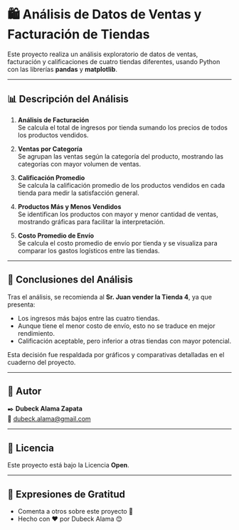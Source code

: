 # 🛍️ Análisis de Datos de Ventas y Facturación de Tiendas

Este proyecto realiza un análisis exploratorio de datos de ventas, facturación y calificaciones de cuatro tiendas diferentes, usando Python con las librerías **pandas** y **matplotlib**.

---

## 📊 Descripción del Análisis

1. **Análisis de Facturación**  
   Se calcula el total de ingresos por tienda sumando los precios de todos los productos vendidos.

2. **Ventas por Categoría**  
   Se agrupan las ventas según la categoría del producto, mostrando las categorías con mayor volumen de ventas.

3. **Calificación Promedio**  
   Se calcula la calificación promedio de los productos vendidos en cada tienda para medir la satisfacción general.

4. **Productos Más y Menos Vendidos**  
   Se identifican los productos con mayor y menor cantidad de ventas, mostrando gráficas para facilitar la interpretación.

5. **Costo Promedio de Envío**  
   Se calcula el costo promedio de envío por tienda y se visualiza para comparar los gastos logísticos entre las tiendas.

---

## 📌 Conclusiones del Análisis

Tras el análisis, se recomienda al **Sr. Juan vender la Tienda 4**, ya que presenta:

- Los ingresos más bajos entre las cuatro tiendas.
- Aunque tiene el menor costo de envío, esto no se traduce en mejor rendimiento.
- Calificación aceptable, pero inferior a otras tiendas con mayor potencial.

Esta decisión fue respaldada por gráficos y comparativas detalladas en el cuaderno del proyecto.

---

## 👤 Autor

✒️ **Dubeck Alama Zapata**  
📧 dubeck.alama@gmail.com

---

## 📄 Licencia

Este proyecto está bajo la Licencia **Open**.

---

## 🎁 Expresiones de Gratitud

- Comenta a otros sobre este proyecto 📢  
- Hecho con ❤️ por Dubeck Alama 😊

